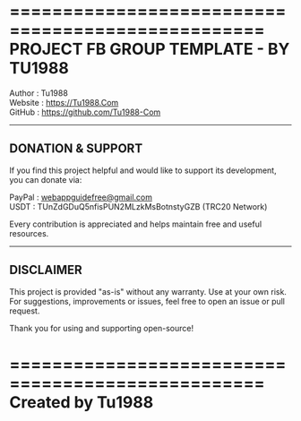 ==================================================
             PROJECT FB GROUP TEMPLATE - BY TU1988
==================================================

Author      : Tu1988  
Website     : https://Tu1988.Com  
GitHub      : https://github.com/Tu1988-Com

--------------------------------------------------
DONATION & SUPPORT
--------------------------------------------------

If you find this project helpful and would like to support its development, you can donate via:

PayPal  : webappguidefree@gmail.com  
USDT    : TUnZdGDuQ5nfisPUN2MLzkMsBotnstyGZB (TRC20 Network)

Every contribution is appreciated and helps maintain free and useful resources.

--------------------------------------------------
DISCLAIMER
--------------------------------------------------

This project is provided "as-is" without any warranty. Use at your own risk.  
For suggestions, improvements or issues, feel free to open an issue or pull request.

Thank you for using and supporting open-source!

==================================================
                Created by Tu1988
==================================================
